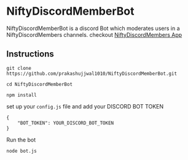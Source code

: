 # NiftyDiscordMemberBot
NiftyDiscordMemberBot is a discord Bot which moderates users in a NiftyDiscordMembers channels. 
checkout [NiftyDiscordMembers App](https://github.com/prakashujjwal1010/NiftyDiscordMember)

## Instructions
```
git clone https://github.com/prakashujjwal1010/NiftyDiscordMemberBot.git

cd NiftyDiscordMemberBot
```
```
npm install
```
set up your `config.js` file and add your DISCORD BOT TOKEN
```
{
    "BOT_TOKEN": YOUR_DISCORD_BOT_TOKEN
}

```
Run the bot
```
node bot.js
```




